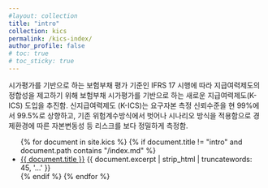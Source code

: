 ```yaml
---
#layout: collection
title: "intro"
collection: kics
permalink: /kics-index/
author_profile: false
# toc: true
# toc_sticky: true
---
```


시가평가를 기반으로 하는 보험부채 평가 기준인 IFRS 17 시행에 따라 지급여력제도의 정합성을 제고하기 위해 보험부채 시가평가를 기반으로 하는 새로운 지급여력제도(K-ICS) 도입을 추진함.
신지급여력제도 (K-ICS)는 요구자본 측정 신뢰수준을 현 99%에서 99.5%로 상향하고, 기존 위험계수방식에서 벗어나 시나리오 방식을 적용함으로 경제환경에 따른 자본변동성 등 리스크를 보다 정밀하게 측정함.


<ul>
  {% for document in site.kics %}
    {% if  document.title != "intro" and document.path contains "/index.md" %}
      <li>
        <a href="{{ document.url }}">{{ document.title }}</a>
        {{ document.excerpt | strip_html | truncatewords: 45, '...' }}
      </li>
    {% endif %}
  {% endfor %}
</ul>

<!-- 페이지의 excerpt(요약 발췌)  https://pengpengto.gitlab.io/blog/tech/2017/06/29/jekyll-excerpt_option.html -->
